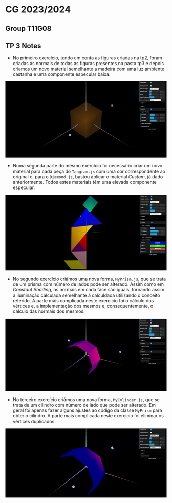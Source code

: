# CG 2023/2024

## Group T11G08

## TP 3 Notes

- No primeiro exercício, tendo em conta as figuras criadas na tp2, foram criadas as normais  de todas as figuras presentes na pasta tp3 e depois criamos um novo material semelhante a madeira com uma luz ambiente castanha e uma componente especular baixa.

![MyUnitCubeWood](screenshots/cg-t11g08-tp3-1.png)

- Numa segunda parte do mesmo exercício foi necessário criar um novo material para cada peça do `Tangram.js` com uma cor correspondente ao original e, para o `Diamond.js`, bastou aplicar o material *Custom*, já dado anteriormente. Todos estes materiais têm uma elevada componente especular.

![MyTangramSpecular](screenshots/cg-t11g08-tp3-2.png)

- No segundo exercício  criámos uma nova forma, `MyPrism.js`, que se trata de um prisma com número de lados pode ser alterado. Assim como em *Constant Shading*, as normais em cada face são iguais, tornando assim a iluminação calculada semelhante à calculdada utilizando o conceito referido. A parte mais complicada neste exercício foi o cálculo dos vértices e, a implementação dos mesmos e, consequentemente, o cálculo das normais dos mesmos.

![MyPrism](screenshots/cg-t11g08-tp3-3.png)

- No terceiro exercício criámos uma nova forma, `MyCylinder.js`, que se trata de um cilindro com número de lado que pode ser alterado. Em geral foi apenas fazer alguns ajustes ao código da classe `MyPrism` para obter o cilindro. A parte mais complicada neste exercício foi eliminar os vértices duplicados.

![MyCylinder](screenshots/cg-t11g08-tp3-4.png)